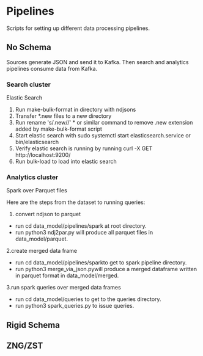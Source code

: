 # Pipelines
Scripts for setting up different data processing pipelines.

## No Schema

Sources generate JSON and send it to Kafka. Then search and analytics pipelines consume data from Kafka.

### Search cluster

Elastic Search
1. Run make-bulk-format in directory with ndjsons
2. Transfer *.new files to a new directory
3. Run rename 's/.new//' * or similar command to remove .new extension added by make-bulk-format script
4. Start elastic search with sudo systemctl start elasticsearch.service or bin/elasticsearch
5. Verify elastic search is running by running curl -X GET http://localhost:9200/ 
5. Run bulk-load to load into elastic search

### Analytics cluster

Spark over Parquet files

Here are the steps from the dataset to running queries:

1. convert ndjson to parquet
- run cd data_model/pipelines/spark at root directory. 
- run python3 ndj2par.py will produce all parquet files in data_model/parquet. 

2.create merged data frame
- run cd data_model/pipelines/sparkto get to spark pipeline directory. 
- run python3 merge_via_json.pywill produce a merged dataframe written in parquet format in data_model/merged. 

3.run spark queries over merged data frames
- run cd data_model/queries to get to the queries directory. 
- run python3 spark_queries.py to issue queries. 

## Rigid Schema

## ZNG/ZST

